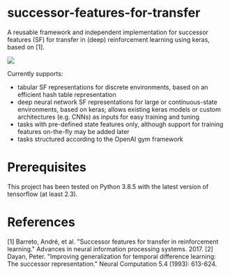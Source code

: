 # successor-features-for-transfer
A reusable framework and independent implementation for successor features (SF) for transfer in (deep) reinforcement learning using keras, based on [1].

![](https://github.com/mike-gimelfarb/successor-features-for-transfer/blob/main/source/figures/cumulative_return_total.png)

Currently supports:
- tabular SF representations for discrete environments, based on an efficient hash table representation
- deep neural network SF representations for large or continuous-state environments, based on keras; allows existing keras models or custom architectures (e.g. CNNs) as inputs for easy training and tuning
- tasks with pre-defined state features only, although support for training features on-the-fly may be added later
- tasks structured according to the OpenAI gym framework

# Prerequisites
This project has been tested on Python 3.8.5 with the latest version of tensorflow (at least 2.3). 

# References
[1] Barreto, André, et al. "Successor features for transfer in reinforcement learning." Advances in neural information processing systems. 2017.
[2] Dayan, Peter. "Improving generalization for temporal difference learning: The successor representation." Neural Computation 5.4 (1993): 613-624.
